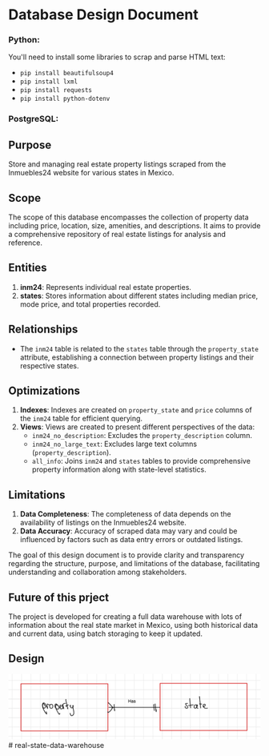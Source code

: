 # Database Design Document

### Python:
You'll need to install some libraries to scrap and parse HTML text:
   *  `pip install beautifulsoup4`
   *  `pip install lxml`
   *  `pip install requests`
   *  `pip install python-dotenv`

### PostgreSQL:



## Purpose
Store and managing real estate property listings scraped from the Inmuebles24 website for various states in Mexico. 

## Scope
The scope of this database encompasses the collection of property data including price, location, size, amenities, and descriptions. It aims to provide a comprehensive repository of real estate listings for analysis and reference.

## Entities
1. **inm24**: Represents individual real estate properties.
2. **states**: Stores information about different states including median price, mode price, and total properties recorded.

## Relationships
- The `inm24` table is related to the `states` table through the `property_state` attribute, establishing a connection between property listings and their respective states.

## Optimizations
1. **Indexes**: Indexes are created on `property_state` and `price` columns of the `inm24` table for efficient querying.
2. **Views**: Views are created to present different perspectives of the data:
   - `inm24_no_description`: Excludes the `property_description` column.
   - `inm24_no_large_text`: Excludes large text columns (`property_description`).
   - `all_info`: Joins `inm24` and `states` tables to provide comprehensive property information along with state-level statistics.

## Limitations
1. **Data Completeness**: The completeness of data depends on the availability of listings on the Inmuebles24 website.
2. **Data Accuracy**: Accuracy of scraped data may vary and could be influenced by factors such as data entry errors or outdated listings.

The goal of this design document is to provide clarity and transparency regarding the structure, purpose, and limitations of the database, facilitating understanding and collaboration among stakeholders.


## Future of this prject
The project is developed for creating a full data warehouse with lots of information about the real state market in Mexico, using both historical data and current data, using batch storaging to keep it updated.

## Design
![Database_relation](relations.jpg)# real-state-data-warehouse

